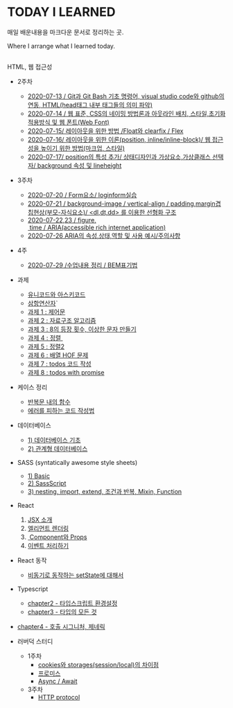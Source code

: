 #  TODAY I LEARNED

매일 배운내용을 마크다운 문서로 정리하는 곳.

Where I arrange what I learned today.



## 

HTML, 웹 접근성

* 2주차
  * <a href="./2ndweek/2020-07-13.md">2020-07-13 / Git과 Git Bash 기초 명령어,  visual studio code와 github의 연동,  HTML(head태그 내부 태그들의 의미 파악)</a>
  * <a href="./2ndweek/2020-07-14.md">2020-07-14 / 웹 표준, CSS의 네이밍 방법론과 아웃라인 배치, 스타일,초기화 적용방식 및 웹 폰트(Web Font)</a>
  * <a href="./2ndweek/2020-07-15.md">2020-07-15/ 레이아웃을 위한 방법 /Float와 clearfix / Flex</a>
  * <a href="./2ndweek/2020-07-16.md">2020-07-16/ 레이아웃을 위한 이론(position, inline/inline-block)/ 웹 접근성을 높이기 위한 방법(마크업, 스타일)</a>
  * <a href="./2ndweek/2020-07-17.md">2020-07-17/ position의 특성 추가/ 상태디자인과 가상요소,가상클래스 선택자/ background 속성 및 lineheight</a>
* 3주차
  * <a href="./2ndweek/2020-07-20.md">2020-07-20 / Form요소/ loginform실습</a>
  * <a href="./2ndweek/2020-07-21.md">2020-07-21 / background-image / vertical-align / padding,margin겹칩현상(부모-자식요소)/ <dl,dt,dd> 를 이용한 선형화 구조</a>
  * <a href="./2ndweek/2020-07-2223.md">2020-07-22,23 / figure,  time / ARIA(accessible rich internet application)</a>
  * <a href="./2ndweek/20200726ARIA.md">2020-07-26 ARIA의 속성,상태,역할 및 사용 예시/주의사항</a>
* 4주
  
  * <a href="./2ndweek/2020-07-29.md">2020-07-29 /수업내용 정리 / BEM표기법</a>
  
* 과제
  * <a href="./asciiandunicode.md">유니코드와 아스키코드</a>
  * <a href="./hw1.md">삼항연산자</a>`
  * <a href="./hw-control.md">과제 1 : 제어문</a>
  * <a href="./hw2.md">과제 2 : 자료구조 알고리즘</a>
  * <a href="./hw3.md">과제 3 : 8의 등장 횟수, 이상한 문자 만들기 </a>
  * <a href="./hw4.md">과제 4 : 정렬 </a>
  * <a href="./sorting2.md">과제 5 : 정렬2</a>
  * <a href="./HOF.md">과제 6 : 배열 HOF 문제</a>
  * <a href="./todosHw.md">과제 7 : todos 코드 작성</a>
  * <a href="./todowithPromise.md">과제 8 : todos with promise</a>
* 케이스 정리
  * <a href="./classwithloop.md">반복문 내의 함수</a>
  * <a href="./badpattern.md">에러를 피하는 코드 작성법</a>
* 데이터베이스
  * <a href="./database1.md">1) 데이터베이스 기초</a>
  * <a href="./database2.md">2) 관계형 데이터베이스</a>
* SASS (syntatically awesome style sheets)
  * <a href="./sass1.md">1) Basic</a>
  * <a href="./sass2.md">2) SassScript</a>
  * <a href="./sass3.md">3) nesting, import, extend, 조건과 반복, Mixin, Function</a>
* React
  1.  <a href="./React1.md"> JSX 소개 </a>
  2.  <a href="React2.md"> 엘리먼트 렌더링</a>
  3. <a href="React3.md"> Component와 Props</a>
  4.  <a href="React4.md"> 이벤트 처리하기</a>
* React 동작
  
  * <a href="./stateandSetState.md">비동기로 동작하는 setState에 대해서</a>

* Typescript
  * <a href="./ts-2.md">chapter2 - 타입스크립트 환경설정</a>
  * <a href="ts-3.md">chapter3 - 타입의 모든 것</a>
* <a href="./ts-4.md">chapter4 - 호출 시그니처, 제네릭</a>
  
* 러버덕 스터디

  * 1주차
    * <a href="./HTTPcookieandStorage.md">cookies와 storages(session/local)의 차이점</a>
  	* <a href="./Promise.md">프로미스</a>
    * <a href="./AsyncAwait.md">Async / Await</a>
  * 3주차
    * <a href="./web-protocol.md">HTTP protocol</a>
  